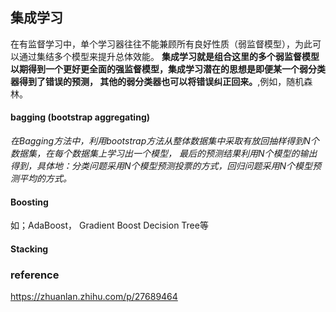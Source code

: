 ## 集成学习

在有监督学习中，单个学习器往往不能兼顾所有良好性质（弱监督模型），为此可以通过集结多个模型来提升总体效能。
**集成学习就是组合这里的多个弱监督模型以期得到一个更好更全面的强监督模型，集成学习潜在的思想是即便某一个弱分类器得到了错误的预测，
其他的弱分类器也可以将错误纠正回来。**,例如，随机森林。

#### bagging (bootstrap aggregating)

*在Bagging方法中，利用bootstrap方法从整体数据集中采取有放回抽样得到N个数据集，在每个数据集上学习出一个模型，
最后的预测结果利用N个模型的输出得到，具体地：分类问题采用N个模型预测投票的方式，回归问题采用N个模型预测平均的方式。*


#### Boosting

如；AdaBoost， Gradient Boost Decision Tree等

#### Stacking


### reference

https://zhuanlan.zhihu.com/p/27689464

